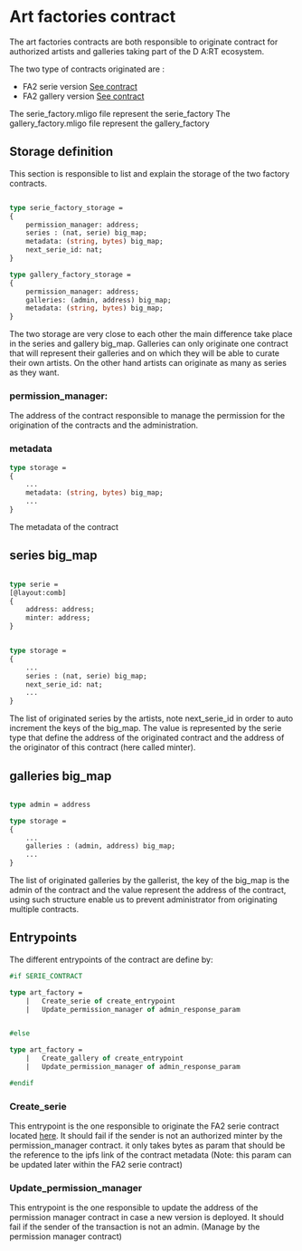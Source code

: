 
# Art factories contract

The art factories contracts are both responsible to originate contract for authorized artists and galleries taking part of the D A:RT ecosystem.

The two type of contracts originated are :
- FA2 serie version [See contract](../d-art.fa2-editions/README.md#fa2-editions---originated-from-factory)
- FA2 gallery version [See contract](../d-art.fa2-editions/README.md#fa2-editions---originated-from-factory)

The serie_factory.mligo file represent the serie_factory
The gallery_factory.mligo file represent the gallery_factory


## Storage definition

This section is responsible to list and explain the storage of the two factory contracts.


``` ocaml

type serie_factory_storage =
{
    permission_manager: address;
    series : (nat, serie) big_map;
    metadata: (string, bytes) big_map;
    next_serie_id: nat;
}

type gallery_factory_storage =
{
    permission_manager: address;
    galleries: (admin, address) big_map;
    metadata: (string, bytes) big_map;
}

```

The two storage are very close to each other the main difference take place in the series and gallery big_map.
Galleries can only originate one contract that will represent their galleries and on which they will be able to curate their own artists. On the other hand artists can originate as many as series as they want.

### permission_manager: 
The address of the contract responsible to manage the permission for the origination of the contracts and the administration.

### metadata

``` ocaml
type storage =
{
    ...
    metadata: (string, bytes) big_map;
    ...
}
```

The metadata of the contract



## series big_map

``` ocaml

type serie = 
[@layout:comb]
{
    address: address;
    minter: address;
}


type storage =
{
    ...
    series : (nat, serie) big_map;
    next_serie_id: nat;
    ...
}

```

The list of originated series by the artists, note next_serie_id in order to auto increment the keys of the big_map. The value is represented by the serie type that define the address of the originated contract and the address of the originator of this contract (here called minter).


## galleries big_map

``` ocaml

type admin = address

type storage =
{
    ...
    galleries : (admin, address) big_map;
    ...
}

```

The list of originated galleries by the gallerist, the key of the big_map is the admin of the contract and the value represent the address of the contract, using such structure enable us to prevent administrator from originating multiple contracts.


## Entrypoints

The different entrypoints of the contract are define by:

``` ocaml
#if SERIE_CONTRACT

type art_factory = 
    |   Create_serie of create_entrypoint
    |   Update_permission_manager of admin_response_param 


#else

type art_factory = 
    |   Create_gallery of create_entrypoint
    |   Update_permission_manager of admin_response_param 

#endif
```

### Create_serie

This entrypoint is the one responsible to originate the FA2 serie contract located [here](../d-art.fa2-editions/README.md#fa2-editions---originated-from-factory). It should fail if the sender is not an authorized minter by the permission_manager contract. it only takes bytes as param that should be the reference to the ipfs link of the contract metadata (Note: this param can be updated later within the FA2 serie contract)

### Update_permission_manager

This entrypoint is the one responsible to update the address of the permission manager contract in case a new version is deployed. It should fail if the sender of the transaction is not an admin. (Manage by the permission manager contract)

